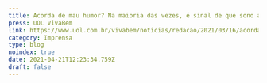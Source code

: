 ```yaml
---
title: Acorda de mau humor? Na maioria das vezes, é sinal de que sono anda ruim
press: UOL VivaBem
link: https://www.uol.com.br/vivabem/noticias/redacao/2021/03/16/acorda-de-mau-humor-na-maioria-das-vezes-e-sinal-de-que-sono-anda-ruim.htm
category: Imprensa
type: blog
noindex: true
date: 2021-04-21T12:23:34.759Z
draft: false
---
```

